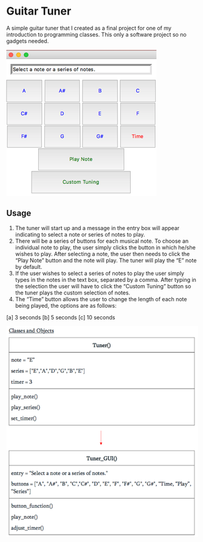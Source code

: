# Guitar Tuner
A simple guitar tuner that I created as a final project for one of my introduction to programming classes. This only a software project so no gadgets needed. 

![](/pictures/Screenshot.png)

## Usage

1. The tuner will start up and a message in the entry box will appear indicating to select a note or series of notes to play.
2. There will be a series of buttons for each musical note. To choose an individual note to play, the user simply clicks the button in which he/she wishes to play. After selecting a note, the user then needs to click the “Play Note” button and the note will play. The tuner will play the “E” note by default.
3. If the user wishes to select a series of notes to play the user simply types in the notes in the text box, separated by a comma. After typing in the selection the user will have to click the “Custom Tuning” button so the tuner plays the custom selection of notes.
4. The “Time” button allows the user to change the length of each note being played, the options are as follows:

[a] 3 seconds [b] 5 seconds [c] 10 seconds

![](/pictures/Classes%20%26%20Objects.png)

